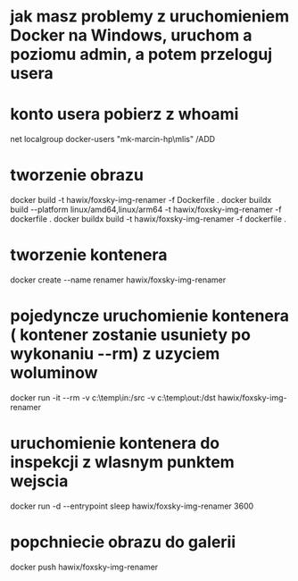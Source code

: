 # jak masz problemy z uruchomieniem Docker na Windows, uruchom a poziomu admin, a potem przeloguj usera
# konto usera pobierz z whoami
net localgroup docker-users "mk-marcin-hp\mlis" /ADD

# tworzenie obrazu
docker build -t hawix/foxsky-img-renamer -f Dockerfile .
docker buildx build --platform linux/amd64,linux/arm64 -t hawix/foxsky-img-renamer -f dockerfile .
docker buildx build -t hawix/foxsky-img-renamer -f dockerfile .

# tworzenie kontenera
docker create --name renamer hawix/foxsky-img-renamer

# pojedyncze uruchomienie kontenera ( kontener zostanie usuniety po wykonaniu --rm) z uzyciem woluminow
docker run -it --rm -v c:\temp\in:/src -v c:\temp\out:/dst hawix/foxsky-img-renamer 

# uruchomienie kontenera do inspekcji z wlasnym punktem wejscia
docker run -d --entrypoint sleep hawix/foxsky-img-renamer 3600

# popchniecie obrazu do galerii
docker push hawix/foxsky-img-renamer 
